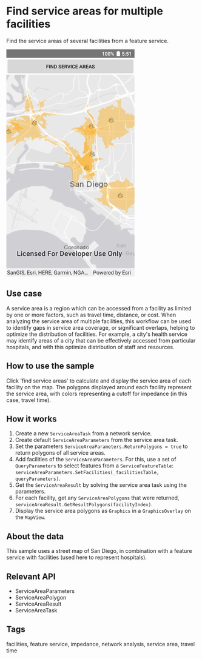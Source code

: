 # Find service areas for multiple facilities

Find the service areas of several facilities from a feature service.

![](FindServiceAreasForMultipleFacilities.jpg)

## Use case

A service area is a region which can be accessed from a facility as limited by one or more factors, such as travel time, distance, or cost. When analyzing the service area of multiple facilities, this workflow can be used to identify gaps in service area coverage, or significant overlaps, helping to optimize the distribution of facilities. For example, a city's health service may identify areas of a city that can be effectively accessed from particular hospitals, and with this optimize distribution of staff and resources.

## How to use the sample

Click 'find service areas' to calculate and display the service area of each facility on the map. The polygons displayed around each facility represent the service area, with colors representing a cutoff for impedance (in this case, travel time).

## How it works

1. Create a new `ServiceAreaTask` from a network service.
2. Create default `ServiceAreaParameters` from the service area task.
3. Set the parameters `ServiceAreaParameters.ReturnPolygons = true` to return polygons of all service areas.
4. Add facilities of the `ServiceAreaParameters`. For this, use a set of `QueryParameters` to select features from a `ServiceFeatureTable`: `serviceAreaParameters.SetFacilities(_facilitiesTable, queryParameters)`.
5. Get the `ServiceAreaResult` by solving the service area task using the parameters.
6. For each facility, get any `ServiceAreaPolygons` that were returned, `serviceAreaResult.GetResultPolygons(facilityIndex)`.
7. Display the service area polygons as `Graphics` in a `GraphicsOverlay` on the `MapView`.

## About the data

This sample uses a street map of San Diego, in combination with a feature service with facilities (used here to represent hospitals).

## Relevant API

* ServiceAreaParameters
* ServiceAreaPolygon
* ServiceAreaResult
* ServiceAreaTask

## Tags

facilities, feature service, impedance, network analysis, service area, travel time
